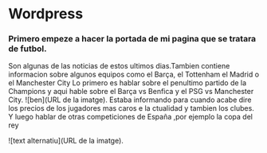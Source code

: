 # Wordpress
### Primero empeze a hacer la portada de mi pagina que se tratara de futbol. 

 Son algunas de las noticias de estos ultimos dias.Tambien contiene informacion sobre algunos equipos como el Barça, el Tottenham el Madrid o el Manchester City
Lo primero es hablar sobre el penultimo partido de la Champions y aqui hable sobre el Barça vs Benfica y el PSG vs Manchester City.
![ben](URL de la imatge).
Estaba informando para cuando acabe
dire los precios de los jugadores mas caros e la ctualidad y tambien los clubes. Y luego hablar de otras competiciones de España ,por ejemplo la copa del rey

![text alternatiu](URL de la imatge).
